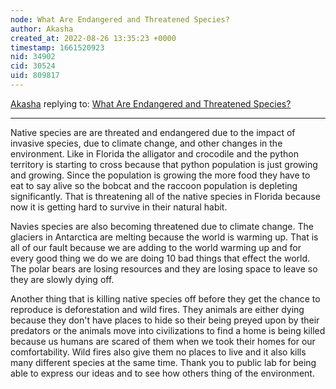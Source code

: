 ```yaml
---
node: What Are Endangered and Threatened Species? 
author: Akasha
created_at: 2022-08-26 13:35:23 +0000
timestamp: 1661520923
nid: 34902
cid: 30524
uid: 809817
---
```




[Akasha](../profile/Akasha) replying to: [What Are Endangered and Threatened Species? ](../notes/TheChessGym/08-26-2022/what-are-endangered-and-threatened-species)

----
Native species are are threated and endangered due to the impact of invasive species, due to climate change, and other changes in the environment. Like in Florida the alligator and crocodile and the python territory is starting to cross because that python population is just growing and growing. Since the population is growing the more food they have to eat to say alive so the bobcat and the raccoon population is depleting significantly. That is threatening all of the native species in Florida because now it is getting hard to survive in their natural habit.

Navies species are also becoming threatened due to climate change. The glaciers in Antarctica are melting because the world is warming up. That is all of our fault because we are adding to the world warming up and for every good thing we do we are doing 10 bad things that effect the world. The polar bears are losing resources and they are losing space to leave so they are slowly dying off.

Another thing that is killing native species off before they get the chance to reproduce is deforestation and wild fires. They animals are either dying because they don't have places to hide so their being preyed upon by their predators or the animals move into civilizations to find a home is being killed because us humans are scared of them when we took their homes for our comfortability. Wild fires also give them no places to live and it also kills many different species at the same time. Thank you to public lab for being able to express our ideas and to see how others thing of the environment.